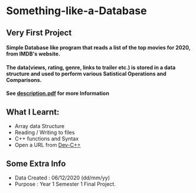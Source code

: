 # Something-like-a-Database

## Very First Project

#### Simple Database like program that reads a list of the top movies for 2020,  from IMDB's website.
#### The data(views, rating, genre, links to trailer etc.) is stored in a data structure and used to perform various Satistical Operations and Comparisons.
#### See [description.pdf](https://github.com/DanielYatali/Something-like-a-Database/blob/main/Description.pdf) for more Information

## What I Learnt:
* Array data Structure
* Reading / Writing to files
* C++ functions and Syntax
* Open a URL from [Dev-C++](https://www.bloodshed.net)

## Some Extra Info

* Data Created : 06/12/2020 (dd/mm/yy)
* Purpose : Year 1 Semester 1 Final Project.
